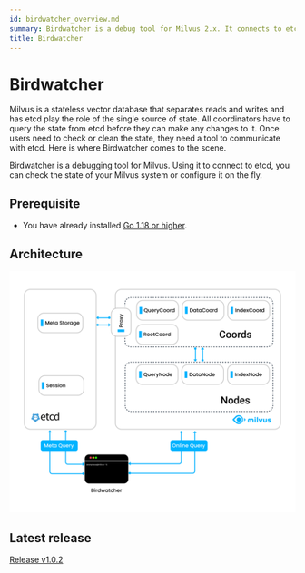 ```yaml
---
id: birdwatcher_overview.md
summary: Birdwatcher is a debug tool for Milvus 2.x. It connects to etcd and inspects the status of the Milvus system.
title: Birdwatcher
---
```


# Birdwatcher

Milvus is a stateless vector database that separates reads and writes and has etcd play the role of the single source of state. All coordinators have to query the state from etcd before they can make any changes to it. Once users need to check or clean the state, they need a tool to communicate with etcd. Here is where Birdwatcher comes to the scene.

Birdwatcher is a debugging tool for Milvus. Using it to connect to etcd, you can check the state of your Milvus system or configure it on the fly.

## Prerequisite

- You have already installed [Go 1.18 or higher](https://go.dev/doc/install).

## Architecture

![Birdwatcher architecture](../../../../assets/birdwatcher_overview.png)

## Latest release

[Release v1.0.2](https://github.com/milvus-io/birdwatcher/releases/tag/v{{var.birdwatcher_release}})